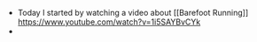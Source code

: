 - Today I started by watching a video about [[Barefoot Running]] https://www.youtube.com/watch?v=1i5SAYBvCYk
-